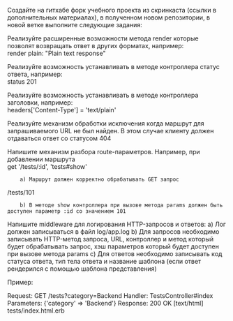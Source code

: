 Создайте на гитхабе форк учебного проекта из скринкаста (ссылки в дополнительных материалах), в полученном новом репозитории, в новой ветке выполните следующие задания:

Реализуйте расширенные возможности метода render которые позволят возвращать ответ в других форматах, например:  
render plain: "Plain text response"
 
Реализуйте возможность устанавливать в методе контроллера статус ответа, например:  
status 201
 
Реализуйте возможность устанавливать в методе контроллера заголовки, например:  
headers['Content-Type'] = 'text/plain'
 
Реализуйте механизм обработки исключения когда маршрут для запрашиваемого URL не был найден. В этом случае клиенту должен отдаваться ответ со статусом 404


Напишите механизм разбора route-параметров. Например, при добавлении маршрута  
get '/tests/:id', 'tests#show'
 
        а) Маршрут должен корректно обрабатывать GET запрос  
/tests/101
 
        b) В методе show контроллера при вызове метода params должен быть доступен параметр :id со значением 101

Напишите middleware для логирования HTTP-запросов и ответов:
            a) Лог должен записываться в файл log/app.log
            b) Для запросов необходимо записывать HTTP-метод запроса, URL, контроллер и метод который будет обрабатывать запрос, хэш параметров который будет доступен при вызове метода params
            c) Для ответов необходимо записывать код статуса ответа, тип тела ответа и название шаблона (если ответ рендерился с помощью шаблона представления)
            
Пример:
 
Request: GET /tests?category=Backend
Handler: TestsController#index
Parameters: {'category' => 'Backend'}
Response: 200 OK [text/html] tests/index.html.erb
